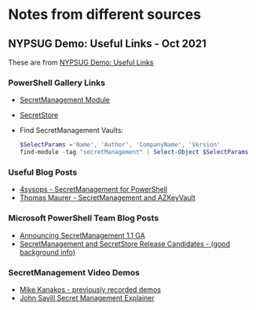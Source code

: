 # Notes from different sources

## NYPSUG Demo: Useful Links - Oct 2021

These are from [NYPSUG Demo: Useful Links](https://github.com/compwiz32/Presentations/blob/master/Archive/2021-10%20NYPSUG%20SecretMgmt%20Demo/Notes.md)

### PowerShell Gallery Links

- [SecretManagement Module](https://www.powershellgallery.com/packages/Microsoft.PowerShell.SecretManagement/)
- [SecretStore](https://www.powershellgallery.com/packages/Microsoft.PowerShell.SecretStore/)

- Find SecretManagement Vaults:

    ```powershell
    $SelectParams ='Name', 'Author', 'CompanyName', 'Version'
    find-module -tag "secretManagement" | Select-Object $SelectParams
    ```

### Useful Blog Posts

- [4sysops - SecretManagement for PowerShell](https://4sysops.com/archives/secretsmanagement-module-for-powershell-save-passwords-in-powershell/)
- [Thomas Maurer - SecretManagement and AZKeyVault](https://www.thomasmaurer.ch/2021/04/stop-typing-powershell-credentials-in-demos-using-powershell-secretmanagement/)

### Microsoft PowerShell Team Blog Posts

- [Announcing SecretManagement 1.1 GA](https://devblogs.microsoft.com/powershell/announcing-secretmanagement-1-1-ga/)
- [SecretManagement and SecretStore Release Candidates - (good background info)](https://devblogs.microsoft.com/powershell/secretmanagement-and-secretstore-release-candidates/)

### SecretManagement Video Demos

- [Mike Kanakos - previously recorded demos](https://www.youtube.com/results?search_query=mike+kanakos+secretmanagement)
- [John Savill Secret Management Explainer](https://www.youtube.com/watch?v=7b0KGVI4VLY)
